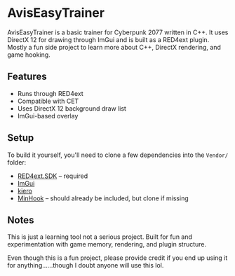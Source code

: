 # AvisEasyTrainer

AvisEasyTrainer is a basic trainer for Cyberpunk 2077 written in C++. It uses DirectX 12 for drawing through ImGui and is built as a RED4ext plugin. Mostly a fun side project to learn more about C++, DirectX rendering, and game hooking.

## Features

- Runs through RED4ext
- Compatible with CET
- Uses DirectX 12 background draw list
- ImGui-based overlay

## Setup

To build it yourself, you'll need to clone a few dependencies into the `Vendor/` folder:

- [RED4ext.SDK](https://github.com/wopss/RED4ext) – required
- [ImGui](https://github.com/ocornut/imgui)
- [kiero](https://github.com/Rebzzel/kiero)
- [MinHook](https://github.com/TsudaKageyu/minhook) – should already be included, but clone if missing

## Notes

This is just a learning tool not a serious project. Built for fun and experimentation with game memory, rendering, and plugin structure.

Even though this is a fun project, please provide credit if you end up using it for anything......though I doubt anyone will use this lol.
